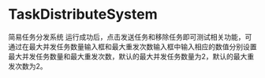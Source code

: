 # TaskDistributeSystem
简易任务分发系统
运行成功后，点击发送任务和移除任务即可测试相关功能，可通过在最大并发任务数量输入框和最大重发次数输入框中输入相应的数值分别设置最大并发任务数量和最大重发次数，默认的最大并发任务数量为2，默认的最大重发次数为2。
